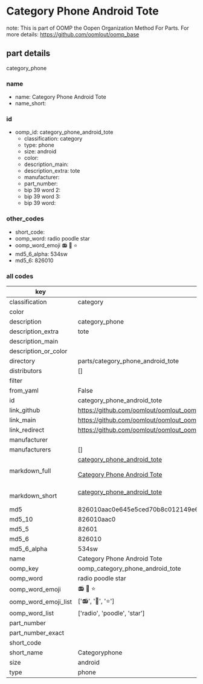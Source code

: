 # Category Phone Android Tote  

note: This is part of OOMP the Oopen Organization Method For Parts. For more details: https://github.com/oomlout/oomp_base

##  part details
  



category_phone



### name
* name: Category Phone Android Tote
* name_short: 
### id
* oomp_id: category_phone_android_tote
  * classification: category
  * type: phone
  * size: android
  * color: 
  * description_main: 
  * description_extra: tote
  * manufacturer: 
  * part_number: 
  * bip 39 word 2: 
  * bip 39 word 3: 
  * bip 39 word: 

### other_codes
* short_code: 
* oomp_word: radio poodle star
* oomp_word_emoji :radio: :poodle: :star:
* md5_6_alpha: 534sw
* md5_6: 826010









### all codes 
| key | value |  
| --- | --- |  
| classification | category |  
| color |  |  
| description | category_phone |  
| description_extra | tote |  
| description_main |  |  
| description_or_color |   |  
| directory | parts/category_phone_android_tote |  
| distributors | [] |  
| filter |  |  
| from_yaml | False |  
| id | category_phone_android_tote |  
| link_github | https://github.com/oomlout/oomlout_oomp_version_1_messy/tree/main/parts/category_phone_android_tote |  
| link_main | https://github.com/oomlout/oomlout_oomp_version_1_messy/tree/main/parts/category_phone_android_tote |  
| link_redirect | https://github.com/oomlout/oomlout_oomp_version_1_messy/tree/main/parts/category_phone_android_tote |  
| manufacturer |  |  
| manufacturers | [] |  
| markdown_full | [category_phone_android_tote](none)<br>[](none)<br>[Category Phone Android Tote](none)<br><br> |  
| markdown_short | [category_phone_android_tote](none)<br><br> |  
| md5 | 826010aac0e645e5ced70b8c012149e6 |  
| md5_10 | 826010aac0 |  
| md5_5 | 82601 |  
| md5_6 | 826010 |  
| md5_6_alpha | 534sw |  
| name | Category Phone Android Tote |  
| oomp_key | oomp_category_phone_android_tote |  
| oomp_word | radio poodle star |  
| oomp_word_emoji | :radio: :poodle: :star: |  
| oomp_word_emoji_list | [':radio:', ':poodle:', ':star:'] |  
| oomp_word_list | ['radio', 'poodle', 'star'] |  
| part_number |  |  
| part_number_exact |  |  
| short_code |  |  
| short_name | Categoryphone |  
| size | android |  
| type | phone |  
